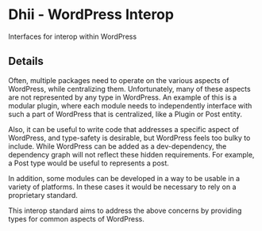 # Dhii - WordPress Interop
Interfaces for interop within WordPress

## Details
Often, multiple packages need to operate on the various aspects of WordPress,
while centralizing them. Unfortunately, many of these aspects are not represented
by any type in WordPress. An example of this is a modular plugin, where each
module needs to independently interface with such a part of WordPress that is centralized,
like a Plugin or Post entity.

Also, it can be useful to write code that addresses a specific aspect of WordPress,
and type-safety is desirable, but WordPress feels too bulky to include. While WordPress
can be added as a dev-dependency, the dependency graph will not reflect these hidden requirements.
For example, a Post type would be useful to represents a post.

In addition, some modules can be developed in a way to be usable in a variety of platforms.
In these cases it would be necessary to rely on a proprietary standard.

This interop standard aims to address the above concerns by providing types for common
aspects of WordPress. 
